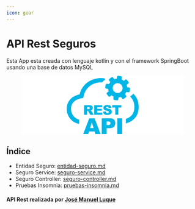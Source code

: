 ```yaml
---
icon: gear
---
```


# API Rest Seguros

Esta App esta creada con lenguaje kotlin y con el framework SpringBoot usando una base de datos MySQL

<figure><img src=".gitbook/assets/imagen_2024-11-11_220852721.png" alt=""><figcaption></figcaption></figure>

## Índice

* Entidad Seguro: [entidad-seguro.md](entidad-seguro.md "mention")
* Seguro Service: [seguro-service.md](seguro-service.md "mention")
* Seguro Controller: [seguro-controller.md](seguro-controller.md "mention")
* Pruebas Insomnia: [pruebas-insomnia.md](pruebas-insomnia.md "mention")

#### API Rest realizada por [José Manuel Luque](https://app.gitbook.com/u/WqQGzFzoSHZyEYZ8CEQfeJbBRf73 "mention")





